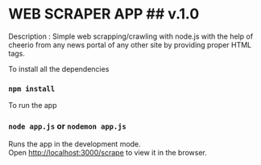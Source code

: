 # WEB SCRAPER APP ## v.1.0

Description : Simple web scrapping/crawling with node.js with the help of cheerio from any news portal of any other site by providing proper HTML tags.

To install all the dependencies
### `npm install`

To run the app
### `node app.js` or `nodemon app.js`

Runs the app in the development mode.<br>
Open [http://localhost:3000/scrape](http://localhost:3000/scrape) to view it in the browser.

